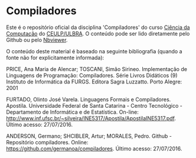 # Compiladores

Este é o repositório oficial da disciplina 'Compiladores' do curso [Ciência da Computação](http://ulbra-to.br/cursos/ciencia-da-computacao) do [CEULP/ULBRA](http://ulbra-to.br). O conteúdo pode ser lido diretamente pelo Github ou pelo [Nbviewer](http://nbviewer.jupyter.org/github/jacksongomesbr/academia-compiladores/tree/master/).

O conteúdo deste material é baseado na seguinte bibliografia (quando a fonte não for explicitamente informada):

PRICE, Ana Maria de Alencar; TOSCANI, Simão Sirineo. Implementação de Linguagens de Programação: Compiladores. Série Livros Didáticos (9) Instituto de Informática da FURGS. Editora Sagra Luzzatto. Porto Alegre: 2001

FURTADO, Olinto José Varela. Linguagens Formais e Compiladores. Apostila. Universidade Federal de Santa Catarina - Centro Tecnológico - Departamento de Informática e de Estatística. On-line: http://www.inf.ufsc.br/~silveira/INE5317/Apostila/ApostilaINE5317.pdf. Último acesso: 27/07/2016.

ANDERSON, Germano; SHCIBLER, Artur; MORALES, Pedro. Github - Repositório compiladores. Online: https://github.com/germanoa/compiladores. Último acesso: 27/07/2016.